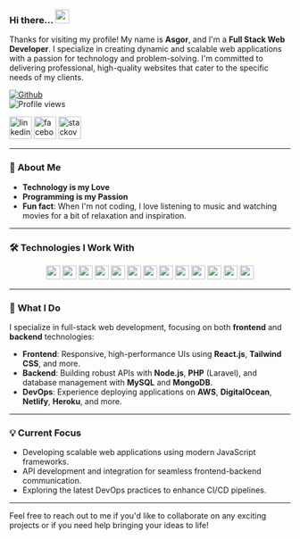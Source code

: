 ### Hi there... <a target="_blank" href="https://www.facebook.com/Md.A.A.Asgor.Ali"><img src="https://media.giphy.com/media/hvRJCLFzcasrR4ia7z/giphy.gif" width="25px"></a>

Thanks for visiting my profile! My name is **Asgor**, and I'm a **Full Stack Web Developer**. I specialize in creating dynamic and scalable web applications with a passion for technology and problem-solving. I'm committed to delivering professional, high-quality websites that cater to the specific needs of my clients.

[![Github](https://img.shields.io/github/followers/i-asgor?label=Follow&style=social)](https://github.com/i-asgor)  
![Profile views](https://gpvc.arturio.dev/i-asgor)

[<img src='https://img.icons8.com/color/48/000000/linkedin-circled--v1.png' alt='linkedin' height='40'>](https://www.linkedin.com/in/md-abdullah-al-asgor-ali-b8b1b875) [<img src='https://img.icons8.com/color/48/000000/facebook-circled--v5.png' alt='facebook' height='40'>](https://www.facebook.com/Md.A.A.Asgor.Ali) [<img src='https://img.icons8.com/fluency/48/4a90e2/stackoverflow.png' alt='stackoverflow' height='40'>](https://stackoverflow.com/users/18384986/md-asgor-ali)

---

### 🚀 **About Me**
- **Technology is my Love**  
- **Programming is my Passion**  
- **Fun fact**: When I'm not coding, I love listening to music and watching movies for a bit of relaxation and inspiration.

---

### 🛠 **Technologies I Work With**

<p align="center">
  <img src="https://img.shields.io/badge/HTML5-black?style=for-the-badge&logo=html5&logoColor=red" height="25"/> 
  <img src="https://img.shields.io/badge/CSS3-black?style=for-the-badge&logo=css3&logoColor=yellow" height="25"/> 
  <img src="https://img.shields.io/badge/Bootstrap-black?style=for-the-badge&logo=bootstrap&logoColor=white" height="25"/> 
  <img src="https://img.shields.io/badge/Tailwind_CSS-black?style=for-the-badge&logo=tailwind-css&logoColor=white" height="25"/> 
  <img src="https://img.shields.io/badge/JavaScript-black?style=for-the-badge&logo=javascript&logoColor=white" height="25"/> 
  <img src="https://img.shields.io/badge/React-black?style=for-the-badge&logo=react&logoColor=61DAFB" height="25"/> 
  <img src="https://img.shields.io/badge/React_Router-black?style=for-the-badge&logo=react-router&logoColor=white" height="25"/> 
  <img src="https://img.shields.io/badge/Node.js-black?style=for-the-badge&logo=node.js&logoColor=white" height="25"/> 
  <img src="https://img.shields.io/badge/MongoDB-black?style=for-the-badge&logo=mongodb&logoColor=white" height="25"/> 
  <img src="https://img.shields.io/badge/MySQL-black?style=for-the-badge&logo=mysql&logoColor=white" height="25"/> 
  <img src="https://img.shields.io/badge/Firebase-black?style=for-the-badge&logo=firebase&logoColor=white" height="25"/> 
  <img src="https://img.shields.io/badge/Netlify-black?style=for-the-badge&logo=netlify&logoColor=white" height="25"/> 
  <img src="https://img.shields.io/badge/Heroku-black?style=for-the-badge&logo=heroku&logoColor=white" height="25"/>
</p>

---

### 💼 **What I Do**
I specialize in full-stack web development, focusing on both **frontend** and **backend** technologies:
- **Frontend**: Responsive, high-performance UIs using **React.js**, **Tailwind CSS**, and more.
- **Backend**: Building robust APIs with **Node.js**, **PHP** (Laravel), and database management with **MySQL** and **MongoDB**.
- **DevOps**: Experience deploying applications on **AWS**, **DigitalOcean**, **Netlify**, **Heroku**, and more.

---

### 💡 **Current Focus**
- Developing scalable web applications using modern JavaScript frameworks.
- API development and integration for seamless frontend-backend communication.
- Exploring the latest DevOps practices to enhance CI/CD pipelines.

---

Feel free to reach out to me if you'd like to collaborate on any exciting projects or if you need help bringing your ideas to life!
